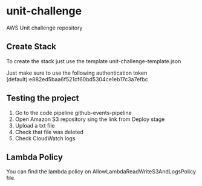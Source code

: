 # unit-challenge
AWS Unit challenge repository

## Create Stack
To create the stack just use the template unit-challenge-template.json

Just make sure to use the following authentication token (default):e882ed5baa6f521cf60bd5304ce1eb17c3a7efbc

## Testing the project
1. Go to the code pipeline github-events-pipeline
2. Open Amazon S3 repository sing the link from Deploy stage
3. Upload a txt file
4. Check that file was deleted
5. Check CloudWatch logs

## Lambda Policy
You can find the lambda policy on AllowLambdaReadWriteS3AndLogsPolicy file.
